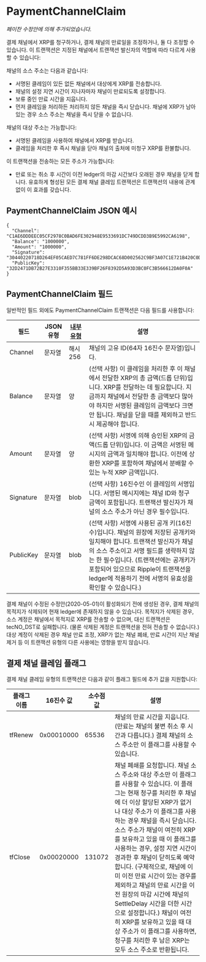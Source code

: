 # PaymentChannelClaim

_페이찬 수정안에 의해 추가되었습니다._

결제 채널에서 XRP를 청구하거나, 결제 채널의 만료일을 조정하거나, 둘 다 조정할 수 있습니다. 이 트랜잭션은 지정된 채널에서 트랜잭션 발신자의 역할에 따라 다르게 사용할 수 있습니다:

채널의 소스 주소는 다음과 같습니다:

* 서명된 클레임이 있든 없든 채널에서 대상에게 XRP를 전송합니다.
* 채널의 설정 지연 시간이 지나자마자 채널이 만료되도록 설정합니다.
* 보류 중인 만료 시간을 지웁니다.
* 먼저 클레임을 처리하든 처리하지 않든 채널을 즉시 닫습니다. 채널에 XRP가 남아 있는 경우 소스 주소는 채널을 즉시 닫을 수 없습니다.

채널의 대상 주소는 가능합니다:

* 서명된 클레임을 사용하여 채널에서 XRP를 받습니다.
* 클레임을 처리한 후 즉시 채널을 닫아 채널의 출처에 미청구 XRP를 환불합니다.

이 트랜잭션을 전송하는 모든 주소가 가능합니다:

* 만료 또는 취소 후 시간이 이전 ledger의 마감 시간보다 오래된 경우 채널을 닫게 합니다. 유효하게 형성된 모든 결제 채널 클레임 트랜잭션은 트랜잭션의 내용에 관계없이 이 효과를 갖습니다.

## PaymentChannelClaim JSON 예시

```
{
  "Channel": "C1AE6DDDEEC05CF2978C0BAD6FE302948E9533691DC749DCDD3B9E5992CA6198",
  "Balance": "1000000",
  "Amount": "1000000",
  "Signature": "30440220718D264EF05CAED7C781FF6DE298DCAC68D002562C9BF3A07C1E721B420C0DAB02203A5A4779EF4D2CCC7BC3EF886676D803A9981B928D3B8ACA483B80ECA3CD7B9B",
  "PublicKey": "32D2471DB72B27E3310F355BB33E339BF26F8392D5A93D3BC0FC3B566612DA0F0A"
}
```

## PaymentChannelClaim 필드

일반적인 필드 외에도 PaymentChannelClaim 트랜잭션은 다음 필드를 사용합니다:

| 필드        | JSON 유형 | [내부 유형](https://xrpl.org/serialization.html) | 설명                                                                                                                                                                                 |
| --------- | ------- | -------------------------------------------- | ---------------------------------------------------------------------------------------------------------------------------------------------------------------------------------- |
| Channel   | 문자열     | 해시256                                        | 채널의 고유 ID(64자 16진수 문자열)입니다.                                                                                                                                                        |
| Balance   | 문자열     | 양                                            | (선택 사항) 이 클레임을 처리한 후 이 채널에서 전달한 XRP의 총 금액(드롭 단위)입니다. XRP를 전달하는 데 필요합니다. 지금까지 채널에서 전달한 총 금액보다 많아야 하지만 서명된 클레임의 금액보다 크면 안 됩니다. 채널을 닫을 때를 제외하고 반드시 제공해야 합니다.                          |
| Amount    | 문자열     | 양                                            | (선택 사항) 서명에 의해 승인된 XRP의 금액(드롭 단위)입니다. 이 금액은 서명된 메시지의 금액과 일치해야 합니다. 이전에 상환한 XRP를 포함하여 채널에서 분배할 수 있는 누적 XRP 금액입니다.                                                                   |
| Signature | 문자열     | blob                                         | (선택 사항) 16진수인 이 클레임의 서명입니다. 서명된 메시지에는 채널 ID와 청구 금액이 포함됩니다. 트랜잭션 발신자가 채널의 소스 주소가 아닌 경우 필수입니다.                                                                                       |
| PublicKey | 문자열     | blob                                         | (선택 사항) 서명에 사용된 공개 키(16진수)입니다. 채널의 원장에 저장된 공개키와 일치해야 합니다. 트랜잭션 발신자가 채널의 소스 주소이고 서명 필드를 생략하지 않는 한 필수입니다. (트랜잭션에는 공개키가 포함되어 있으므로 Ripple이 트랜잭션을 ledger에 적용하기 전에 서명의 유효성을 확인할 수 있습니다.) |

결제 채널이 수정된 수정안(2020-05-01)이 활성화되기 전에 생성된 경우, 결제 채널의 목적지가 삭제되어 현재 ledger에 존재하지 않을 수 있습니다. 목적지가 삭제된 경우, 소스 계정은 채널에서 목적지로 XRP를 전송할 수 없으며, 대신 트랜잭션은 tecNO\_DST로 실패합니다. (물론 삭제된 계정은 트랜잭션을 전혀 전송할 수 없습니다.) 대상 계정이 삭제된 경우 채널 만료 조정, XRP가 없는 채널 폐쇄, 만료 시간이 지난 채널 제거 등 이 트랜잭션 유형의 다른 사용에는 영향을 받지 않습니다.

## 결제 채널 클레임 플래그

결제 채널 클레임 유형의 트랜잭션은 다음과 같이 플래그 필드에 추가 값을 지원합니다:

| 플래그 이름  | 16진수 값     | 소수점 값  | 설명                                                                                                                                                                                                                                                                                                                                                                                           |
| ------- | ---------- | ------ | -------------------------------------------------------------------------------------------------------------------------------------------------------------------------------------------------------------------------------------------------------------------------------------------------------------------------------------------------------------------------------------------- |
| tfRenew | 0x00010000 | 65536  | 채널의 만료 시간을 지웁니다. (만료는 채널의 불변 취소 후 시간과 다릅니다.) 결제 채널의 소스 주소만 이 플래그를 사용할 수 있습니다.                                                                                                                                                                                                                                                                                                                |
| tfClose | 0x00020000 | 131072 | 채널 폐쇄를 요청합니다. 채널 소스 주소와 대상 주소만 이 플래그를 사용할 수 있습니다. 이 플래그는 현재 청구를 처리한 후 채널에 더 이상 할당된 XRP가 없거나 대상 주소가 이 플래그를 사용하는 경우 채널을 즉시 닫습니다. 소스 주소가 채널이 여전히 XRP를 보유하고 있을 때 이 플래그를 사용하는 경우, 설정 지연 시간이 경과한 후 채널이 닫히도록 예약합니다. (구체적으로, 채널에 이미 이전 만료 시간이 있는 경우를 제외하고 채널의 만료 시간을 이전 원장의 마감 시간에 채널의 SettleDelay 시간을 더한 시간으로 설정합니다.) 채널이 여전히 XRP를 보유하고 있을 때 대상 주소가 이 플래그를 사용하면, 청구를 처리한 후 남은 XRP는 모두 소스 주소로 반환됩니다. |
